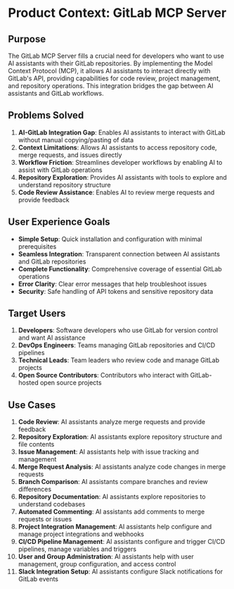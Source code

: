 # Product Context: GitLab MCP Server

## Purpose
The GitLab MCP Server fills a crucial need for developers who want to use AI assistants with their GitLab repositories. By implementing the Model Context Protocol (MCP), it allows AI assistants to interact directly with GitLab's API, providing capabilities for code review, project management, and repository operations. This integration bridges the gap between AI assistants and GitLab workflows.

## Problems Solved
1. **AI-GitLab Integration Gap**: Enables AI assistants to interact with GitLab without manual copying/pasting of data
2. **Context Limitations**: Allows AI assistants to access repository code, merge requests, and issues directly
3. **Workflow Friction**: Streamlines developer workflows by enabling AI to assist with GitLab operations
4. **Repository Exploration**: Provides AI assistants with tools to explore and understand repository structure
5. **Code Review Assistance**: Enables AI to review merge requests and provide feedback

## User Experience Goals
- **Simple Setup**: Quick installation and configuration with minimal prerequisites
- **Seamless Integration**: Transparent connection between AI assistants and GitLab repositories
- **Complete Functionality**: Comprehensive coverage of essential GitLab operations
- **Error Clarity**: Clear error messages that help troubleshoot issues
- **Security**: Safe handling of API tokens and sensitive repository data

## Target Users
1. **Developers**: Software developers who use GitLab for version control and want AI assistance
2. **DevOps Engineers**: Teams managing GitLab repositories and CI/CD pipelines
3. **Technical Leads**: Team leaders who review code and manage GitLab projects
4. **Open Source Contributors**: Contributors who interact with GitLab-hosted open source projects

## Use Cases
1. **Code Review**: AI assistants analyze merge requests and provide feedback
2. **Repository Exploration**: AI assistants explore repository structure and file contents
3. **Issue Management**: AI assistants help with issue tracking and management
4. **Merge Request Analysis**: AI assistants analyze code changes in merge requests
5. **Branch Comparison**: AI assistants compare branches and review differences
6. **Repository Documentation**: AI assistants explore repositories to understand codebases
7. **Automated Commenting**: AI assistants add comments to merge requests or issues
8. **Project Integration Management**: AI assistants help configure and manage project integrations and webhooks
9. **CI/CD Pipeline Management**: AI assistants configure and trigger CI/CD pipelines, manage variables and triggers
10. **User and Group Administration**: AI assistants help with user management, group configuration, and access control
11. **Slack Integration Setup**: AI assistants configure Slack notifications for GitLab events
